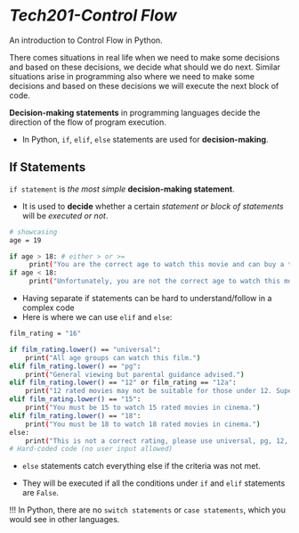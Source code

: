 # ***Tech201-Control Flow***
An introduction to Control Flow in Python.

There comes situations in real life when we need to make some decisions and based on these decisions, we decide what should we do next. Similar situations arise in programming also where we need to make some decisions and based on these decisions we will execute the next block of code. 

**Decision-making statements** in programming languages decide the direction of the flow of program execution. 

- In Python, `if`, `elif`, `else` statements are used for **decision-making**.

## If Statements

`if statement` is *the most simple* **decision-making statement**. 

- It is used to **decide** whether a certain *statement or block of statements* will be *executed or not*.

```bash
# showcasing
age = 19

if age > 18: # either > or >=
     print("You are the correct age to watch this movie and can buy a ticket.") #clause
if age < 18:
     print("Unfortunately, you are not the correct age to watch this movie, and therefore, cannot buy a ticket.")
```
- Having separate if statements can be hard to understand/follow in a complex code
- Here is where we can use `elif` and `else`:
```bash
film_rating = "16"

if film_rating.lower() == "universal":
    print("All age groups can watch this film.")
elif film_rating.lower() == "pg":
    print("General viewing but parental guidance advised.")
elif film_rating.lower() == "12" or film_rating == "12a":
    print("12 rated movies may not be suitable for those under 12. Supervision is recommended.")
elif film_rating.lower() == "15":
    print("You must be 15 to watch 15 rated movies in cinema.")
elif film_rating.lower() == "18":
    print("You must be 18 to watch 18 rated movies in cinema.")
else:
    print("This is not a correct rating, please use universal, pg, 12, 15, 18")
# Hard-coded code (no user input allowed)
```
- `else` statements catch everything else if the criteria was not met. 

- They will be executed if all the conditions under `if` and `elif` statements are `False`.

!!! In Python, there are no `switch statements` or `case statements`, which you would see in other languages. 